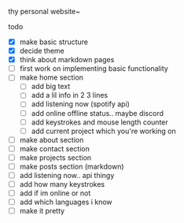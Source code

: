 thy personal website~


todo
- [x] make basic structure
- [x] decide theme
- [x] think about markdown pages
- [ ] first work on implementing basic functionality
- [ ] make home section
   - [ ] add big text
   - [ ] add a lil info in 2 3 lines
   - [ ] add listening now (spotify api)
   - [ ] add online offline status.. maybe discord 
   - [ ] add keystrokes and mouse length counter 
   - [ ] add current project which you're working on

- [ ] make about section
- [ ] make contact section
- [ ] make projects section
- [ ] make posts section (markdown)
- [ ] add listening now.. api thingy
- [ ] add how many keystrokes
- [ ] add if im online or not
- [ ] add which languages i know
- [ ] make it pretty